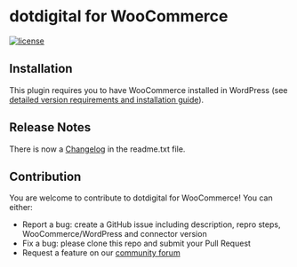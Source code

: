 dotdigital for WooCommerce
======
[![license](https://img.shields.io/github/license/mashape/apistatus.svg)](LICENSE)

## Installation
This plugin requires you to have WooCommerce installed in WordPress (see [detailed version requirements and installation guide](readme.txt)).

## Release Notes
There is now a [Changelog](readme.txt) in the readme.txt file.

## Contribution
You are welcome to contribute to dotdigital for WooCommerce! You can either:
* Report a bug: create a GitHub issue including description, repro steps, WooCommerce/WordPress and connector version
* Fix a bug: please clone this repo and submit your Pull Request
* Request a feature on our [community forum](https://support.dotdigital.com/hc/en-gb/community/topics/200432508-Feedback-and-feature-requests)

